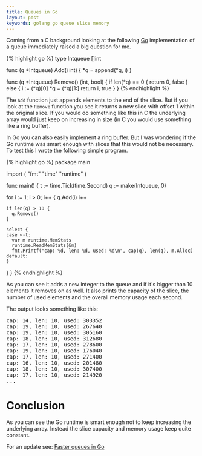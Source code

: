 ```yaml
---
title: Queues in Go
layout: post
keywords: golang go queue slice memory
---
```


Coming from a C background looking at the following [Go](http://golang.org/) implementation of a queue immediately raised a big question for me.

{% highlight go %}
type Intqueue []int

func (q *Intqueue) Add(i int) {
  *q = append(*q, i)
}

func (q *Intqueue) Remove() (int, bool) {
  if len(*q) == 0 {
    return 0, false
  } else {
    i := (*q)[0]
    *q = (*q)[1:]
    return i, true
  }
}
{% endhighlight %}

The `Add` function just appends elements to the end of the slice. But if you look at the `Remove` function you see it returns a new slice with offset 1 within the original slice.
If you would do something like this in C the underlying array would just keep on increasing in size (in C you would use something like a ring buffer).

In Go you can also easily implement a ring buffer. But I was wondering if the Go runtime was smart enough with slices that this would not be necessary.
To test this I wrote the following simple program.

{% highlight go %}
package main

import (
  "fmt"
  "time"
  "runtime"
)

func main() {
  t := time.Tick(time.Second)
  q := make(Intqueue, 0)

  for i := 1; i > 0; i++ {
    q.Add(i)
    i++

    if len(q) > 10 {
      q.Remove()
    }

    select {
    case <-t:
      var m runtime.MemStats
      runtime.ReadMemStats(&m)
      fmt.Printf("cap: %d, len: %d, used: %d\n", cap(q), len(q), m.Alloc)
    default:
    }
  }
}
{% endhighlight %}

As you can see it adds a new integer to the queue and if it's bigger than 10 elements it removes on as well. It also prints the capacity of the slice, the number of used elements and the overall memory usage each second.

The output looks something like this:

<pre>
cap: 14, len: 10, used: 303352
cap: 19, len: 10, used: 267640
cap: 19, len: 10, used: 305160
cap: 18, len: 10, used: 312680
cap: 17, len: 10, used: 278600
cap: 19, len: 10, used: 176040
cap: 17, len: 10, used: 271400
cap: 16, len: 10, used: 201480
cap: 18, len: 10, used: 307400
cap: 17, len: 10, used: 214920
...
</pre>

Conclusion
===========

As you can see the Go runtime is smart enough not to keep increasing the underlying array. Instead the slice capacity and memory usage keep quite constant.

For an update see: [Faster queues in Go](/2015/04/25/go-faster-queue.html)


